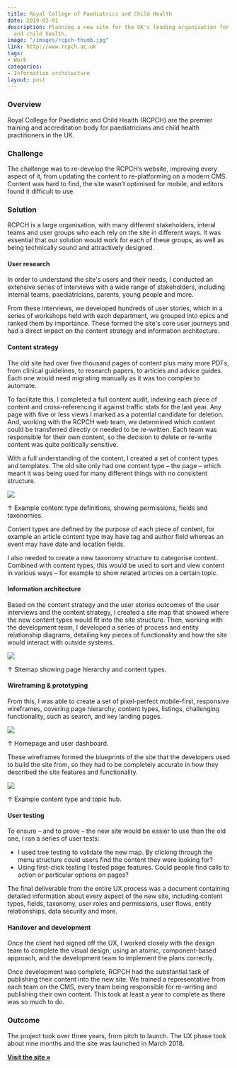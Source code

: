 ```yaml
---
title: Royal College of Paediatrics and Child Health
date: 2019-02-01
description: Planning a new site for the UK's leading organisation for paediatricians
  and child health.
image: "/images/rcpch-thumb.jpg"
link: http://www.rcpch.ac.uk
tags:
- Work
categories:
- Information architecture
layout: post
---
```

### Overview

Royal College for Paediatric and Child Health (RCPCH) are the premier training and accreditation body for paediatricians and child health practitioners in the UK.

### Challenge

The challenge was to re-develop the RCPCH’s website, improving every aspect of it, from updating the content to re-platforming on a modern CMS. Content was hard to find, the site wasn’t optimised for mobile, and editors found it difficult to use.

### Solution

RCPCH is a large organisation, with many different stakeholders, interal teams and user groups who each rely on the site in different ways. It was essential that our solution would work for each of these groups, as well as being technically sound and attractively designed. 

#### User research

In order to understand the site's users and their needs, I conducted an extensive series of interviews with a wide range of stakeholders, including internal teams, paediatricians, parents, young people and more. 

From these interviews, we developed hundreds of user stories, which in a series of workshops held with each department, we grouped into epics and ranked them by importance. These formed the site's core user journeys and had a direct impact on the content strategy and information architecture.

#### Content strategy

The old site had over five thousand pages of content plus many more PDFs, from clinical guidelines, to research papers, to articles and advice guides. Each one would need migrating manually as it was too complex to automate.

To facilitate this, I completed a full content audit, indexing each piece of content and cross-referencing it against traffic stats for the last year. Any page with five or less views I marked as a potential candidate for deletion. And, working with the RCPCH web team, we determined which content could be transferred directly or needed to be re-written. Each team was responsible for their own content, so the decision to delete or re-write content was quite politically sensitive.

With a full understanding of the content, I created a set of content types and templates. The old site only had one content type – the page – which meant it was being used for many different things with no consistent structure.

<img src="/images/rcpch3.jpg" class="wide">

<p class="caption">↑ Example content type definitions, showing permissions, fields and taxonomies.</p>

Content types are defined by the purpose of each piece of content, for example an article content type may have tag and author field whereas an event may have date and location fields.

I also needed to create a new taxonomy structure to categorise content. Combined with content types, this would be used to sort and view content in various ways – for example to show related articles on a certain topic.


#### Information architecture

Based on the content strategy and the user stories outcomes of the user interviews and the content strategy, I created a site map that showed where the new content types would fit into the site structure. Then, working with the development team, I developed a series of process and entity relationship diagrams, detailing key pieces of functionality and how the site would interact with outside systems.

<img src="/images/rcpch4.jpg" class="wide">

<p class="caption">↑ Sitemap showing page hierarchy and content types.</p>


#### Wireframing & prototyping

From this, I was able to create a set of pixel-perfect mobile-first, responsive wireframes, covering page hierarchy, content types, listings, challenging functionality, such as search, and key landing pages. 

<img src="/images/rcpch-wf1.jpg" class="wide">
<p class="caption">↑ Homepage and user dashboard.</p>

These wireframes formed the blueprints of the site that the developers used to build the site from, so they had to be completely accurate in how they described the site features and functionality.

<img src="/images/rcpch-wf2.jpg" class="wide">
<p class="caption">↑ Example content type and topic hub.</p>

#### User testing

To ensure – and to prove – the new site would be easier to use than the old one, I ran a series of user tests:

* I used tree testing to validate the new map. By clicking through the menu structure could users find the content they were looking for?
* Using first-click testing I tested page features. Could people find calls to action or particular options on pages?

The final deliverable from the entire UX process was a document containing detailed information about every aspect of the new site, including content types, fields, taxonomy, user roles and permissions, user flows, entity relationships, data security and more.

#### Handover and development

Once the client had signed off the UX, I worked closely with the design team to complete the visual design, using an atomic, component-based approach, and the development team to implement the plans correctly.

Once development was complete, RCPCH had the substantial task  of publishing their content into the new site. We trained a representative from each team on the CMS, every team being responsible for re-writing and publishing their own content. This took at least a year to complete as there was so much to do.

### Outcome

The project took over three years, from pitch to launch. The UX phase took about nine months and the site was launched in March 2018.

[**Visit the site »**](https://www.rcpch.org.uk)